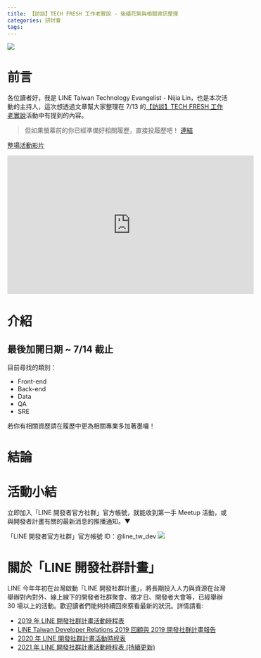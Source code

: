 ```yaml
---
title: 【訪談】TECH FRESH 工作老實說 - 後續花絮與相關資訊整理
categories: 研討會
tags:
---
```


<style>
  section.compact {
    font-size: 150%  
  }
  img[alt~="center"] {
    display: block;
    margin: 0 auto;
  }
</style>

![](https://nijialin.com/images/2021/)

# 前言

各位讀者好，我是 LINE Taiwan Technology Evangelist - Nijia Lin，也是本次活動的主持人，這次想透過文章幫大家整理在 7/13 的[【訪談】TECH FRESH 工作老實說](https://www.youtube.com/watch?v=XG2g4yoatEw)活動中有提到的內容。

> 但如果螢幕前的你已經準備好相關履歷，直接投履歷吧！ [連結](https://careers.linecorp.com/jobs/83)

<!-- more -->

[整場活動影片](https://www.youtube.com/watch?v=XG2g4yoatEw)

<iframe width="560" height="315" src="https://www.youtube.com/embed/XG2g4yoatEw" title="YouTube video player" frameborder="0" allow="accelerometer; autoplay; clipboard-write; encrypted-media; gyroscope; picture-in-picture" allowfullscreen></iframe>

# 介紹

## 最後加開日期 ~ 7/14 截止

目前尋找的類別：
- Front-end
- Back-end
- Data
- QA
- SRE

若你有相關資歷請在履歷中更為相關專業多加著墨囉！
# 結論

# 活動小結

立即加入「LINE 開發者官方社群」官方帳號，就能收到第一手 Meetup 活動，或與開發者計畫有關的最新消息的推播通知。▼

「LINE 開發者官方社群」官方帳號 ID：@line_tw_dev
![](https://www.evanlin.com/images/2020/line-tw-dev-qr.png)

# 關於「LINE 開發社群計畫」

LINE 今年年初在台灣啟動「LINE 開發社群計畫」，將長期投入人力與資源在台灣舉辦對內對外、線上線下的開發者社群聚會、徵才日、開發者大會等，已經舉辦 30 場以上的活動。歡迎讀者們能夠持續回來察看最新的狀況。詳情請看:

- [2019 年 LINE 開發社群計畫活動時程表](https://engineering.linecorp.com/zh-hant/blog/line-taiwan-developer-relations-2019-plan/)
- [LINE Taiwan Developer Relations 2019 回顧與 2019 開發社群計畫報告](https://engineering.linecorp.com/zh-hant/blog/line-taiwan-developer-relations-2019/)
- [2020 年 LINE 開發社群計畫活動時程表](https://engineering.linecorp.com/zh-hant/blog/2020-line-tw-devrel/)
- [2021 年 LINE 開發社群計畫活動時程表 (持續更新)](https://engineering.linecorp.com/zh-hant/blog/2021-line-tw-devrel/)
